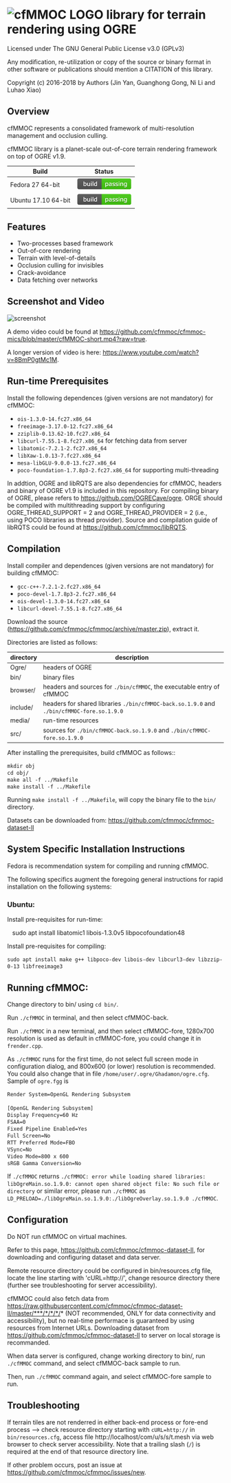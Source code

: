 # ![cfMMOC LOGO](https://github.com/cfmmoc/cfmmoc/blob/master/cfmmoc.png) library for terrain rendering using OGRE
Licensed under The GNU General Public License v3.0 (GPLv3)

Any modification, re-utilization or copy of the source or binary format in other software or publications should mention a CITATION of this library.

Copyright (c) 2016-2018 by Authors (Jin Yan, Guanghong Gong, Ni Li and Luhao Xiao)



## Overview
cfMMOC represents a consolidated framework of multi-resolution management and occlusion culling.

cfMMOC library is a planet-scale out-of-core terrain rendering framework on top of OGRE v1.9.

| Build | Status |
|-------|--------|
| Fedora 27 64-bit | ![Building Pass](https://github.com/cfmmoc/cfmmoc-mics/blob/master/build-passing.png) |
| Ubuntu 17.10 64-bit | ![Building Pass](https://github.com/cfmmoc/cfmmoc-mics/blob/master/build-passing.png) |

## Features

 * Two-processes based framework
 * Out-of-core rendering
 * Terrain with level-of-details
 * Occlusion culling for invisibles
 * Crack-avoidance
 * Data fetching over networks



## Screenshot and Video
![screenshot](https://raw.githubusercontent.com/cfmmoc/cfmmoc/master/SNAP.png)

A demo video could be found at https://github.com/cfmmoc/cfmmoc-mics/blob/master/cfMMOC-short.mp4?raw=true.

A longer version of video is here: https://www.youtube.com/watch?v=8BmP0gtMc1M.



## Run-time Prerequisites
Install the following dependences (given versions are not mandatory) for cfMMOC:

 * `ois-1.3.0-14.fc27.x86_64`
 * `freeimage-3.17.0-12.fc27.x86_64`
 * `zziplib-0.13.62-10.fc27.x86_64`
 * `libcurl-7.55.1-8.fc27.x86_64` for fetching data from server
 * `libatomic-7.2.1-2.fc27.x86_64`
 * `libXaw-1.0.13-7.fc27.x86_64`
 * `mesa-libGLU-9.0.0-13.fc27.x86_64`
 * `poco-foundation-1.7.8p3-2.fc27.x86_64` for supporting multi-threading

In addtion, OGRE and libRQTS are also dependencies for cfMMOC, headers and binary of OGRE v1.9 is included in this repository. 
For compiling binary of OGRE, please refers to https://github.com/OGRECave/ogre. 
ORGE should be compiled with multithreading support by configuring OGRE_THREAD_SUPPORT = 2 and OGRE_THREAD_PROVIDER = 2 (i.e., using POCO libraries as thread provider).
Source and compilation guide of libRQTS could be found at https://github.com/cfmmoc/libRQTS.

## Compilation
Install compiler and dependences (given versions are not mandatory) for building cfMMOC:

 * `gcc-c++-7.2.1-2.fc27.x86_64`
 * `poco-devel-1.7.8p3-2.fc27.x86_64`
 * `ois-devel-1.3.0-14.fc27.x86_64`
 * `libcurl-devel-7.55.1-8.fc27.x86_64`

Download the source (https://github.com/cfmmoc/cfmmoc/archive/master.zip), extract it.

Directories are listed as follows:

directory | description
---- | ---
  Ogre/		|	headers of OGRE
  bin/		|	binary files
  browser/	|	headers and sources for `./bin/cfMMOC`, the executable entry of cfMMOC
  include/	|	headers for shared libraries `./bin/cfMMOC-back.so.1.9.0` and `./bin/cfMMOC-fore.so.1.9.0`
  media/	|	run-time resources
  src/		|	sources for `./bin/cfMMOC-back.so.1.9.0` and `./bin/cfMMOC-fore.so.1.9.0`

After installing the prerequisites, build cfMMOC as follows::

	mkdir obj 
	cd obj/
	make all -f ../Makefile
	make install -f ../Makefile

Running `make install -f ../Makefile`, will copy the binary file to the `bin/` directory.

Datasets can be downloaded from: https://github.com/cfmmoc/cfmmoc-dataset-ll



## System Specific Installation Instructions

Fedora is recommendation system for compiling and running cfMMOC.

The following specifics augment the foregoing general instructions for rapid
installation on the following systems:

### Ubuntu:

Install pre-requisites for run-time:

    sudo apt install libatomic1 libois-1.3.0v5 libpocofoundation48

Install pre-requisites for compiling:

	sudo apt install make g++ libpoco-dev libois-dev libcurl3-dev libzzip-0-13 libfreeimage3

## Running cfMMOC:

Change directory to bin/ using `cd bin/`.

Run `./cfMMOC` in terminal, and then select cfMMOC-back.

Run `./cfMMOC` in a new terminal, and then select cfMMOC-fore, 1280x700 resolution is used as default in cfMMOC-fore, you could change it in `frender.cpp`.

As `./cfMMOC` runs for the first time, do not select full screen mode in configuration dialog, and 800x600 (or lower) resolution is recommended. You could also change that in file `/home/user/.ogre/Ghadamon/ogre.cfg`. Sample of `ogre.fgg` is

	Render System=OpenGL Rendering Subsystem

	[OpenGL Rendering Subsystem]
	Display Frequency=60 Hz
	FSAA=0
	Fixed Pipeline Enabled=Yes
	Full Screen=No
	RTT Preferred Mode=FBO
	VSync=No
	Video Mode=800 x 600
	sRGB Gamma Conversion=No

If `./cfMMOC` returns `./cfMMOC: error while loading shared libraries: libOgreMain.so.1.9.0: cannot open shared object file: No such file or directory` or similar error, please run `./cfMMOC` as `LD_PRELOAD=./libOgreMain.so.1.9.0:./libOgreOverlay.so.1.9.0 ./cfMMOC`.

## Configuration

Do NOT run cfMMOC on virtual machines.

Refer to this page, https://github.com/cfmmoc/cfmmoc-dataset-ll, for downloading and configuring dataset and data server.

Remote resource directory could be configured in bin/resources.cfg file, locate the line starting with 'cURL=http://', change resource directory there (further see troubleshooting for server accessibility).

cfMMOC could also fetch data from https://raw.githubusercontent.com/cfmmoc/cfmmoc-dataset-ll/master/***/*/*/*/* (NOT recommended, ONLY for data connectivity and accessibility), but no real-time performace is guaranteed by using resources from  Internet URLs. Downloading dataset from https://github.com/cfmmoc/cfmmoc-dataset-ll to server on local storage is recommanded.

When data server is configured, change working directory to bin/, run `./cfMMOC` command, and select cfMMOC-back sample to run.

Then, run `./cfMMOC` command again, and select cfMMOC-fore sample to run.


## Troubleshooting

If terrain tiles are not renderred in either back-end process or fore-end process --> check resource directory starting with `cURL=http://` in `bin/resources.cfg`, access file http://localhost/com/u/s/s/t.mesh via web browser to check server accessibility. Note that a trailing slash (`/`) is required at the end of that resource directory line.

If other problem occurs, post an issue at https://github.com/cfmmoc/cfmmoc/issues/new.
